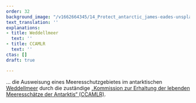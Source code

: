 ```yaml
---
order: 32
background_image: "/v1662664345/14_Protect_antarctic_james-eades-unsplash_g6qgos_rjhhpn.jpg"
text_translation: ''
explanations:
- title: Weddellmeer
  text: ''
- title: CCAMLR
  text: ''
ctas: []
draft: true

---
```

… die Ausweisung eines Meeresschutz­gebietes im antarktischen [Weddellmeer](# "Weddellmeer") durch die zuständige [„Kommission zur Erhaltung der lebenden Meeresschätze der Antarktis“ (CCAMLR)](# "CCAMLR").